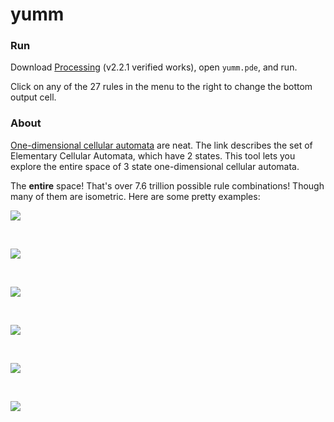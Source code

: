 # yumm

### Run

Download [Processing](https://processing.org/download/?processing) (v2.2.1 verified works), open `yumm.pde`, and run.

Click on any of the 27 rules in the menu to the right to change the bottom output cell.

### About

[One-dimensional cellular automata](http://mathworld.wolfram.com/ElementaryCellularAutomaton.html) are neat.
The link describes the set of Elementary Cellular Automata, which have 2 states.
This tool lets you explore the entire space of 3 state one-dimensional cellular automata.

The **entire** space!  That's over 7.6 trillion possible rule combinations!  Though many of them are isometric.
Here are some pretty examples:

![](yumm/example/7601533564397.png)

<br>

![](yumm/example/3701415564543.png)

<br>

![](yumm/example/3701415564555.png)

<br>

![](yumm/example/220211201112112212111200000.png)

<br>

![](yumm/example/220210011112102212111210020.png)

<br>

![](yumm/example/020210111111122212111220020.png)

<br>



